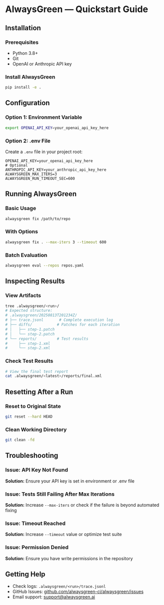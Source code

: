 # AlwaysGreen — Quickstart Guide

## Installation

### Prerequisites
- Python 3.8+
- Git
- OpenAI or Anthropic API key

### Install AlwaysGreen
```bash
pip install -e .
```

## Configuration

### Option 1: Environment Variable
```bash
export OPENAI_API_KEY=your_openai_api_key_here
```

### Option 2: .env File
Create a `.env` file in your project root:
```env
OPENAI_API_KEY=your_openai_api_key_here
# Optional
ANTHROPIC_API_KEY=your_anthropic_api_key_here
ALWAYSGREEN_MAX_ITERS=3
ALWAYSGREEN_RUN_TIMEOUT_SEC=600
```

## Running AlwaysGreen

### Basic Usage
```bash
alwaysgreen fix /path/to/repo
```

### With Options
```bash
alwaysgreen fix . --max-iters 3 --timeout 600
```

### Batch Evaluation
```bash
alwaysgreen eval --repos repos.yaml
```

## Inspecting Results

### View Artifacts
```bash
tree .alwaysgreen/<run>/
# Expected structure:
# .alwaysgreen/20250813T201234Z/
# ├── trace.jsonl       # Complete execution log
# ├── diffs/           # Patches for each iteration
# │   ├── step-1.patch
# │   └── step-2.patch
# └── reports/         # Test results
#     ├── step-1.xml
#     └── step-2.xml
```

### Check Test Results
```bash
# View the final test report
cat .alwaysgreen/<latest>/reports/final.xml
```

## Resetting After a Run

### Reset to Original State
```bash
git reset --hard HEAD
```

### Clean Working Directory
```bash
git clean -fd
```

## Troubleshooting

### Issue: API Key Not Found
**Solution:** Ensure your API key is set in environment or .env file

### Issue: Tests Still Failing After Max Iterations
**Solution:** Increase `--max-iters` or check if the failure is beyond automated fixing

### Issue: Timeout Reached
**Solution:** Increase `--timeout` value or optimize test suite

### Issue: Permission Denied
**Solution:** Ensure you have write permissions in the repository

## Getting Help

- Check logs: `.alwaysgreen/<run>/trace.jsonl`
- GitHub Issues: [github.com/alwaysgreen-ci/alwaysgreen/issues](https://github.com/alwaysgreen-ci/alwaysgreen/issues)
- Email support: support@alwaysgreen.ai

